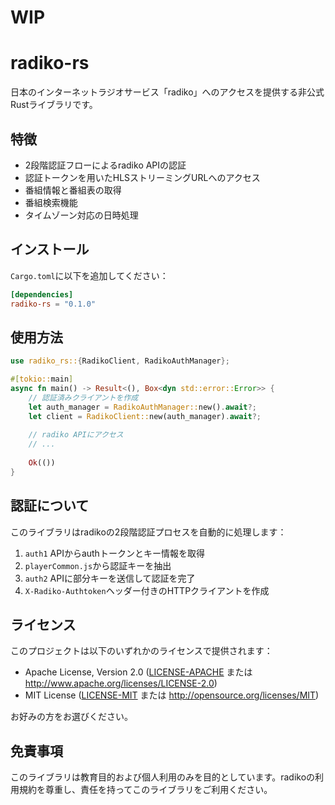 # WIP

# radiko-rs

日本のインターネットラジオサービス「radiko」へのアクセスを提供する非公式Rustライブラリです。

## 特徴

- 2段階認証フローによるradiko APIの認証
- 認証トークンを用いたHLSストリーミングURLへのアクセス
- 番組情報と番組表の取得
- 番組検索機能
- タイムゾーン対応の日時処理

## インストール

`Cargo.toml`に以下を追加してください：

```toml
[dependencies]
radiko-rs = "0.1.0"
```

## 使用方法

```rust
use radiko_rs::{RadikoClient, RadikoAuthManager};

#[tokio::main]
async fn main() -> Result<(), Box<dyn std::error::Error>> {
    // 認証済みクライアントを作成
    let auth_manager = RadikoAuthManager::new().await?;
    let client = RadikoClient::new(auth_manager).await?;
    
    // radiko APIにアクセス
    // ...
    
    Ok(())
}
```

## 認証について

このライブラリはradikoの2段階認証プロセスを自動的に処理します：

1. `auth1` APIからauthトークンとキー情報を取得
2. `playerCommon.js`から認証キーを抽出
3. `auth2` APIに部分キーを送信して認証を完了
4. `X-Radiko-Authtoken`ヘッダー付きのHTTPクライアントを作成

## ライセンス

このプロジェクトは以下のいずれかのライセンスで提供されます：

- Apache License, Version 2.0 ([LICENSE-APACHE](LICENSE-APACHE) または http://www.apache.org/licenses/LICENSE-2.0)
- MIT License ([LICENSE-MIT](LICENSE-MIT) または http://opensource.org/licenses/MIT)

お好みの方をお選びください。

## 免責事項

このライブラリは教育目的および個人利用のみを目的としています。radikoの利用規約を尊重し、責任を持ってこのライブラリをご利用ください。